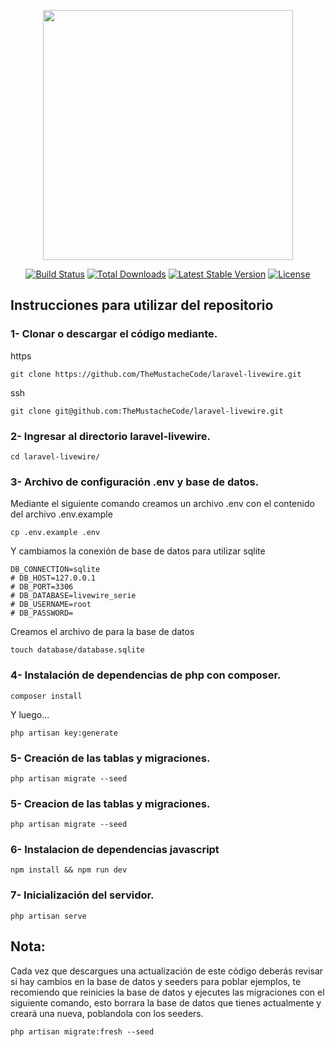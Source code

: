<p align="center"><a href="https://laravel.com" target="_blank"><img src="https://raw.githubusercontent.com/laravel/art/master/logo-lockup/5%20SVG/2%20CMYK/1%20Full%20Color/laravel-logolockup-cmyk-red.svg" width="400"></a></p>

<p align="center">
<a href="https://travis-ci.org/laravel/framework"><img src="https://travis-ci.org/laravel/framework.svg" alt="Build Status"></a>
<a href="https://packagist.org/packages/laravel/framework"><img src="https://img.shields.io/packagist/dt/laravel/framework" alt="Total Downloads"></a>
<a href="https://packagist.org/packages/laravel/framework"><img src="https://img.shields.io/packagist/v/laravel/framework" alt="Latest Stable Version"></a>
<a href="https://packagist.org/packages/laravel/framework"><img src="https://img.shields.io/packagist/l/laravel/framework" alt="License"></a>
</p>

## Instrucciones para utilizar del repositorio

### 1- Clonar o descargar el código mediante.

https
```
git clone https://github.com/TheMustacheCode/laravel-livewire.git
```
ssh
```
git clone git@github.com:TheMustacheCode/laravel-livewire.git
```

### 2- Ingresar al directorio laravel-livewire.

```
cd laravel-livewire/
```

### 3- Archivo de configuración .env y base de datos.
Mediante el siguiente comando creamos un archivo .env con el contenido del archivo .env.example
```
cp .env.example .env
```
Y cambiamos la conexión de base de datos para utilizar sqlite

```
DB_CONNECTION=sqlite
# DB_HOST=127.0.0.1
# DB_PORT=3306
# DB_DATABASE=livewire_serie
# DB_USERNAME=root
# DB_PASSWORD=
```

Creamos el archivo de para la base de datos
```
touch database/database.sqlite

```

### 4- Instalación de dependencias de php con composer.
```
composer install

```
Y luego... 
```
php artisan key:generate
```

### 5- Creación de las tablas y migraciones.
```
php artisan migrate --seed
```

### 5- Creacion de las tablas y migraciones.
```
php artisan migrate --seed
```

### 6- Instalacion de dependencias javascript
```
npm install && npm run dev
```

### 7- Inicialización del servidor.
```
php artisan serve
```

## Nota:
Cada vez que descargues una actualización de este código deberás revisar si hay cambios en la base de datos y seeders para poblar ejemplos, te recomiendo que reinicies la base de datos y ejecutes las migraciones con el siguiente comando, esto borrara la base de datos que tienes actualmente y creará una nueva, poblandola con los seeders.

```
php artisan migrate:fresh --seed
```